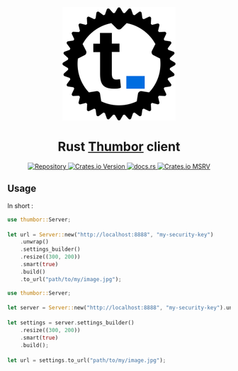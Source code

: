 <div align="center">
    <img src="assets/doc/logo.svg" width="256">
    <h1>Rust <a href="https://www.thumbor.org/">Thumbor</a> client</h1>
    <a href="https://github.com/SteelAlloy/thumbor-rs">
        <img
            alt="Repository"
            src="https://img.shields.io/badge/github-thumbor--rs-228b22?style=for-the-badge&labelColor=555555&logo=github"
            height="25"
        />
    </a>
    <a href="https://crates.io/crates/thumbor">
        <img
            alt="Crates.io Version"
            src="https://img.shields.io/crates/v/thumbor.svg?style=for-the-badge&color=e37602&logo=rust"
            height="25"
        />
    </a>
    <a href="https://docs.rs/thumbor/latest/thumbor">
        <img
            alt="docs.rs"
            src="https://img.shields.io/badge/docs.rs-thumbor-3b74d1?style=for-the-badge&labelColor=555555&logo=docs.rs"
            height="25"
        />
    </a>
    <a href="https://docs.rs/thumbor/latest/thumbor">
        <img
            alt="Crates.io MSRV"
            src="https://img.shields.io/crates/msrv/thumbor?style=for-the-badge&logo=docs.rs&color=b83fbf"
            height="25"
        />
    </a>
</div>

## Usage

In short :

```rust
use thumbor::Server;

let url = Server::new("http://localhost:8888", "my-security-key")
    .unwrap()
    .settings_builder()
    .resize((300, 200))
    .smart(true)
    .build()
    .to_url("path/to/my/image.jpg");
```

```rust
use thumbor::Server;

let server = Server::new("http://localhost:8888", "my-security-key").unwrap();

let settings = server.settings_builder()
    .resize((300, 200))
    .smart(true)
    .build();

let url = settings.to_url("path/to/my/image.jpg");
```
